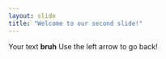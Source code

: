 ```yaml
---
layout: slide
title: "Welcome to our second slide!"
---
```

Your text **bruh**
Use the left arrow to go back!
